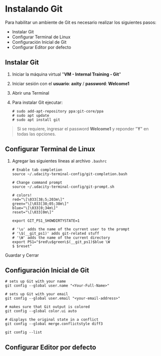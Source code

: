 # Instalando Git
Para habilitar un ambiente de Git es necesario realizar los siguientes pasos:

 - Instalar Git
 - Configurar Terminal de Linux
 - Configuración Inicial de Git
 - Configurar Editor por defecto

## Instalar Git
 1. Iniciar la máquina virtual "**VM - Internal Training - Git**"
 2. Iniciar sesión con el **usuario**: **axity** / **password**: **Welcome1**
 3. Abrir una Terminal
 4. Para instalar Git ejecutar:

        # sudo add-apt-repository ppa:git-core/ppa
        # sudo apt update
        # sudo apt install git
    

> Si se requiere, ingresar el password **Welcome1** y reponder "**Y**" en todas las opciones.

## Configurar Terminal de Linux

1. Agregar las siguientes líneas al archivo `.bashrc`

       # Enable tab completion
       source ~/.udacity-terminal-config/git-completion.bash
    
       # Change command prompt
       source ~/.udacity-terminal-config/git-prompt.sh
    
       # colors!
       red="\[\033[38;5;203m\]"
       green="\[\033[38;05;38m\]"
       blue="\[\033[0;34m\]"
       reset="\[\033[0m\]"
    
       export GIT_PS1_SHOWDIRTYSTATE=1

       # '\u' adds the name of the current user to the prompt
       # '\$(__git_ps1)' adds git-related stuff
       # '\W' adds the name of the current directory
       export PS1="$red\u$green\$(__git_ps1)$blue \W
       $ $reset"

Guardar y Cerrar

## Configuración Inicial de Git


```
# sets up Git with your name
git config --global user.name "<Your-Full-Name>"

# sets up Git with your email
git config --global user.email "<your-email-address>"

# makes sure that Git output is colored
git config --global color.ui auto

# displays the original state in a conflict
git config --global merge.conflictstyle diff3

git config --list
```

## Configurar Editor por defecto

<!--stackedit_data:
eyJoaXN0b3J5IjpbMTQ3MjA5ODU1MiwtMTAwNzI4MTA0MywtMz
gzOTMwNDUsLTIxMDExMjYzMDcsNzczOTQxMzA1LDgwNDA2Mzg1
NywxODM2MjM3MDIsOTAzMzAyOTk4LC03MTcyMzY3MTMsLTMwND
EyNjMxOCwxOTY4MDcxODM0LC0xOTM4NzI1NjcxLDM1OTY3MzQ2
LDczMDk5ODExNl19
-->
